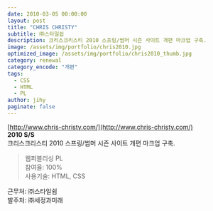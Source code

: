 ```yaml
---
date: 2010-03-05 00:00:00
layout: post
title: "CHRIS CHRISTY"
subtitle: ㈜스타일쉽
description: 크리스크리스티 2010 스프링/썸머 시즌 사이트 개편 마크업 구축.
image: /assets/img/portfolio/chris2010.jpg
optimized_image: /assets/img/portfolio/chris2010_thumb.jpg
category: renewal
category_encode: "개편"
tags:
  - CSS
  - HTML
  - PL
author: jihy
paginate: false
---
```


[http://www.chris-christy.com/](http://www.chris-christy.com/)<br>
**2010 S/S** <br>
크리스크리스티 2010 스프링/썸머 시즌 사이트 개편 마크업 구축.

> 웹퍼블리싱 PL <br>
참여율: 100% <br>
사용기술: HTML, CSS

근무처: ㈜스타일쉽 <br>
발주처: ㈜세정과미래